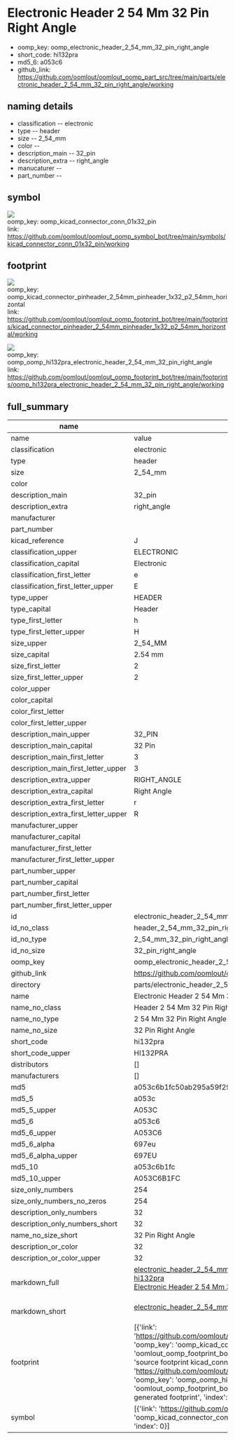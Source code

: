 # Electronic Header 2 54 Mm 32 Pin Right Angle

  
* oomp_key: oomp_electronic_header_2_54_mm_32_pin_right_angle 
* short_code: hi132pra
* md5_6: a053c6  
* github_link: https://github.com/oomlout/oomlout_oomp_part_src/tree/main/parts/electronic_header_2_54_mm_32_pin_right_angle/working  
## naming details
* classification -- electronic
* type -- header
* size -- 2_54_mm
* color -- 
* description_main -- 32_pin
* description_extra -- right_angle
* manucaturer -- 
* part_number -- 



## symbol

![](symbol/{index}/working/working_600.png)  
oomp_key: oomp_kicad_connector_conn_01x32_pin  
link: https://github.com/oomlout/oomlout_oomp_symbol_bot/tree/main/symbols/kicad_connector_conn_01x32_pin/working  

## footprint

![](footprint/{index}/working/working_600.png)  
oomp_key: oomp_kicad_connector_pinheader_2_54mm_pinheader_1x32_p2_54mm_horizontal  
link: https://github.com/oomlout/oomlout_oomp_footprint_bot/tree/main/footprints/kicad_connector_pinheader_2_54mm_pinheader_1x32_p2_54mm_horizontal/working  

![](footprint/{index}/working/working_600.png)  
oomp_key: oomp_oomp_hi132pra_electronic_header_2_54_mm_32_pin_right_angle  
link: https://github.com/oomlout/oomlout_oomp_footprint_bot/tree/main/footprints/oomp_hi132pra_electronic_header_2_54_mm_32_pin_right_angle/working  

## full_summary
| name | value | 
| --- | --- | 
| name | value | 
| classification | electronic | 
| type | header | 
| size | 2_54_mm | 
| color |  | 
| description_main | 32_pin | 
| description_extra | right_angle | 
| manufacturer |  | 
| part_number |  | 
| kicad_reference | J | 
| classification_upper | ELECTRONIC | 
| classification_capital | Electronic | 
| classification_first_letter | e | 
| classification_first_letter_upper | E | 
| type_upper | HEADER | 
| type_capital | Header | 
| type_first_letter | h | 
| type_first_letter_upper | H | 
| size_upper | 2_54_MM | 
| size_capital | 2.54 mm | 
| size_first_letter | 2 | 
| size_first_letter_upper | 2 | 
| color_upper |  | 
| color_capital |  | 
| color_first_letter |  | 
| color_first_letter_upper |  | 
| description_main_upper | 32_PIN | 
| description_main_capital | 32 Pin | 
| description_main_first_letter | 3 | 
| description_main_first_letter_upper | 3 | 
| description_extra_upper | RIGHT_ANGLE | 
| description_extra_capital | Right Angle | 
| description_extra_first_letter | r | 
| description_extra_first_letter_upper | R | 
| manufacturer_upper |  | 
| manufacturer_capital |  | 
| manufacturer_first_letter |  | 
| manufacturer_first_letter_upper |  | 
| part_number_upper |  | 
| part_number_capital |  | 
| part_number_first_letter |  | 
| part_number_first_letter_upper |  | 
| id | electronic_header_2_54_mm_32_pin_right_angle | 
| id_no_class | header_2_54_mm_32_pin_right_angle | 
| id_no_type | 2_54_mm_32_pin_right_angle | 
| id_no_size | 32_pin_right_angle | 
| oomp_key | oomp_electronic_header_2_54_mm_32_pin_right_angle | 
| github_link | https://github.com/oomlout/oomlout_oomp_part_src/tree/main/parts/electronic_header_2_54_mm_32_pin_right_angle/working | 
| directory | parts/electronic_header_2_54_mm_32_pin_right_angle | 
| name | Electronic Header 2 54 Mm 32 Pin Right Angle | 
| name_no_class | Header 2 54 Mm 32 Pin Right Angle | 
| name_no_type | 2 54 Mm 32 Pin Right Angle | 
| name_no_size | 32 Pin Right Angle | 
| short_code | hi132pra | 
| short_code_upper | HI132PRA | 
| distributors | [] | 
| manufacturers | [] | 
| md5 | a053c6b1fc50ab295a59f29ebbbca660 | 
| md5_5 | a053c | 
| md5_5_upper | A053C | 
| md5_6 | a053c6 | 
| md5_6_upper | A053C6 | 
| md5_6_alpha | 697eu | 
| md5_6_alpha_upper | 697EU | 
| md5_10 | a053c6b1fc | 
| md5_10_upper | A053C6B1FC | 
| size_only_numbers | 254 | 
| size_only_numbers_no_zeros | 254 | 
| description_only_numbers | 32 | 
| description_only_numbers_short | 32 | 
| name_no_size_short | 32 Pin Right Angle | 
| description_or_color | 32 | 
| description_or_color_upper | 32 | 
| markdown_full | [electronic_header_2_54_mm_32_pin_right_angle](https://github.com/oomlout/oomlout_oomp_part_src/tree/main/parts/electronic_header_2_54_mm_32_pin_right_angle/working)<br>[hi132pra](https://github.com/oomlout/oomlout_oomp_part_src/tree/main/parts/electronic_header_2_54_mm_32_pin_right_angle/working)<br>[Electronic Header 2 54 Mm 32 Pin Right Angle](https://github.com/oomlout/oomlout_oomp_part_src/tree/main/parts/electronic_header_2_54_mm_32_pin_right_angle/working)<br><br> | 
| markdown_short | [electronic_header_2_54_mm_32_pin_right_angle](https://github.com/oomlout/oomlout_oomp_part_src/tree/main/parts/electronic_header_2_54_mm_32_pin_right_angle/working)<br><br> | 
| footprint | [{'link': 'https://github.com/oomlout/oomlout_oomp_footprint_bot/tree/main/foootprntss/kicad_connector_pinheader_2_54mm_pinheader_1x32_p2_54mm_horizontal', 'oomp_key': 'oomp_kicad_connector_pinheader_2_54mm_pinheader_1x32_p2_54mm_horizontal', 'directory': 'oomlout_oomp_footprint_bot/footprints/kicad_connector_pinheader_2_54mm_pinheader_1x32_p2_54mm_horizontal//working/working.kicad_mod', 'note': 'source footprint kicad_connector_pinheader_2_54mm_pinheader_1x32_p2_54mm_horizontal', 'index': 0}, {'link': 'https://github.com/oomlout/oomlout_oomp_footprint_bot/tree/main/foootprntss/oomp_hi132pra_electronic_header_2_54_mm_32_pin_right_angle', 'oomp_key': 'oomp_oomp_hi132pra_electronic_header_2_54_mm_32_pin_right_angle', 'directory': 'oomlout_oomp_footprint_bot/footprints/oomp_hi132pra_electronic_header_2_54_mm_32_pin_right_angle//working/working.kicad_mod', 'note': 'oomp generated footprint', 'index': 1}] | 
| symbol | [{'link': 'https://github.com/oomlout/oomlout_oomp_symbol_bot/tree/main/symbols/kicad_connector_conn_01x32_pin', 'oomp_key': 'oomp_kicad_connector_conn_01x32_pin', 'directory': 'oomlout_oomp_symbol_bot/symbols/kicad_connector_conn_01x32_pin//working/working.kicad_sym', 'index': 0}] | 
